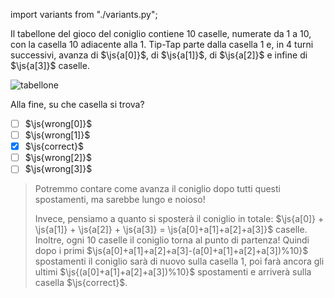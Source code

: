 import variants from "./variants.py";

Il tabellone del gioco del coniglio contiene $10$ caselle, numerate da $1$ a $10$, con la casella $10$ adiacente alla $1$. Tip-Tap parte dalla casella $1$ e, in $4$ turni successivi, avanza di $\js{a[0]}$, di $\js{a[1]}$, di $\js{a[2]}$ e infine di $\js{a[3]}$ caselle. 

![tabellone](fig.asy)

Alla fine, su che casella si trova?

- [ ] $\js{wrong[0]}$
- [ ] $\js{wrong[1]}$
- [x] $\js{correct}$
- [ ] $\js{wrong[2]}$
- [ ] $\js{wrong[3]}$

> Potremmo contare come avanza il coniglio dopo tutti questi spostamenti, ma sarebbe lungo e noioso!
>
> Invece, pensiamo a quanto si sposterà il coniglio in totale: $\js{a[0]} + \js{a[1]} + \js{a[2]} + \js{a[3]} = \js{a[0]+a[1]+a[2]+a[3]}$ caselle.
> Inoltre, ogni 10 caselle il coniglio torna al punto di partenza! Quindi dopo i primi $\js{a[0]+a[1]+a[2]+a[3]-(a[0]+a[1]+a[2]+a[3])%10}$
> spostamenti il coniglio sarà di nuovo sulla casella 1, poi farà ancora gli ultimi $\js{(a[0]+a[1]+a[2]+a[3])%10}$ spostamenti e
> arriverà sulla casella $\js{correct}$.